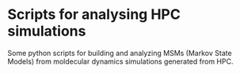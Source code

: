 # Scripts for analysing HPC simulations
Some python scripts for building and analyzing MSMs (Markov State Models) from moldecular dynamics simulations 
generated from HPC.
